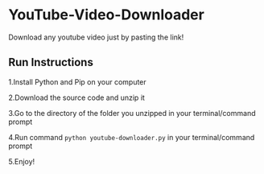 # YouTube-Video-Downloader
Download any youtube video just by pasting the link!

## Run Instructions

1.Install Python and Pip on your computer

2.Download the source code and unzip it

3.Go to the directory of the folder you unzipped in your terminal/command prompt

4.Run command ```python youtube-downloader.py``` in your terminal/command prompt

5.Enjoy!
